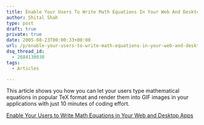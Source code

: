 ```yaml
---
title: Enable Your Users To Write Math Equations In Your Web And Desktop Apps
author: Shital Shah
type: post
draft: true
private: true
date: 2005-08-23T00:00:33+00:00
url: /p/enable-your-users-to-write-math-equations-in-your-web-and-desktop-apps/
dsq_thread_id:
  - 2684138038
tags:
  - Articles

---
```

This article shows you how you can let your users type mathematical equations in popular TeX format and render them into GIF images in your applications with just 10 minutes of coding effort.

[Enable Your Users to Write Math Equations in Your Web and Desktop Apps][1]

 [1]: http://www.codeproject.com/Articles/11406/Enable-Your-Users-to-Write-Math-Equations-in-Your